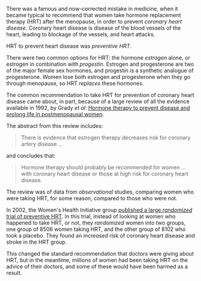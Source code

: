 There was a famous and now-corrected mistake in medicine, when it became
typical to recommend that women take hormone replacement therapy (HRT) after
the menopause, in order to prevent *coronary heart disease*.  Coronary heart
disease is disease of the blood vessels of the heart, leading to blockage of
the vessels, and heart attacks.

HRT to prevent heart disease was *preventive HRT*.

There were two common options for HRT: the hormone *estrogen* alone, or
estrogen in combination with *progestin*.  Estrogen and progesterone are two of
the major female sex hormones, and progestin is a synthetic analogue of
progesterone.  Women lose both estrogen and progesterone when they go through
menopause, so HRT *replaces* these hormones.

The common recommendation to take HRT for prevention of coronary heart disease
came about, in part, because of a large review of all the evidence available in
1992, by Grady *et al*: [Hormone therapy to prevent disease and prolong life in
postmenopausal
women](https://pdp.sjsu.edu/faculty/gerstman/misc/Grady1992.pdf).

The abstract from this review includes:

> There is evidence that estrogen therapy decreases risk for coronary artery
disease ...

and concludes that:

> Hormone therapy should probably be recommended for women ... with coronary
heart disease or those at high risk for coronary heart disease.

The review was of data from *observational* studies, comparing women who were
taking HRT, for some reason, compared to those who were not.

In 2002, the Women's Health Initiative group [published a large *randomized*
trial of preventive
HRT](https://jamanetwork.com/journals/jama/fullarticle/195120).  In this trial,
instead of looking at women who happened to take HRT, or not, they *randomized*
women into two groups, one group of 8506 women taking HRT, and the other group
of 8102 who took a placebo. They found an *increased* risk of coronary heart
disease and stroke in the HRT group.

This changed the standard recommendation that doctors were giving about HRT,
but in the meantime, millions of women had been taking HRT on the advice of
their doctors, and some of these would have been harmed as a result.
